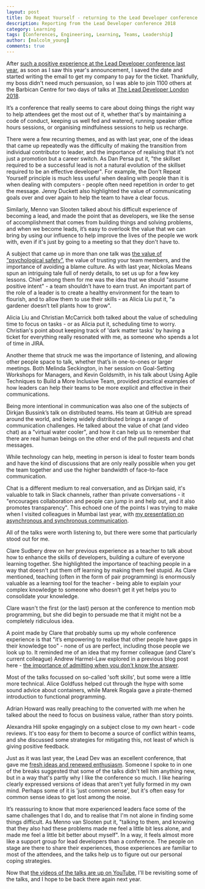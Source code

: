 ```yaml
---
layout: post
title: Do Repeat Yourself - returning to the Lead Developer conference
description: Reporting from the Lead Developer conference 2018
category: Learning
tags: [Conferences, Engineering, Learning, Teams, Leadership]
author: [malcolm_young]
comments: true
---
```


After [such a positive experience at the Lead Developer conference last year][last year], as soon as I saw this year's announcement, I saved the date and started writing the email to get my company to pay for the ticket. Thankfully, my boss didn't need much persuasion, so I was able to join 1100 others at the Barbican Centre for two days of talks at [The Lead Developer London 2018][talks].

It’s a conference that really seems to care about doing things the right way to help attendees get the most out of it, whether that's by maintaining a code of conduct, keeping us well fed and watered, running speaker office hours sessions, or organising mindfulness sessions to help us recharge. 

There were a few recurring themes, and as with last year, one of the ideas that came up repeatedly was the difficulty of making the transition from individual contributor to leader, and the importance of realising that it’s not just a promotion but a career switch. As Dan Persa put it, "the skillset required to be a successful lead is not a natural evolution of the skillset required to be an effective developer". For example, the Don't Repeat Yourself principle is much less useful when dealing with people than it is when dealing with computers - people often need repetition in order to get the message. Jenny Duckett also highlighted the value of communicating goals over and over again to help the team to have a clear focus.

Similarly, Menno van Slooten talked about his difficult experience of becoming a lead, and made the point that as developers, we like the sense of accomplishment that comes from building things and solving problems, and when we become leads, it’s easy to overlook the value that we can bring by using our influence to help improve the lives of the people we work with, even if it's just by going to a meeting so that they don't have to.

A subject that came up in more than one talk was [the value of “psychological safety”][psychological safety], the value of trusting your team members, and the importance of avoiding a blame culture. As with last year, Nickolas Means spun an intriguing tale full of nerdy details, to set us up for a few key lessons. Chief among them for me was the idea that we should "assume positive intent" - a team shouldn’t have to earn trust. An important part of the role of a leader is to create a healthy environment for the team to flourish, and to allow them to use their skills - as Alicia Liu put it, "a gardener doesn’t tell plants how to grow".

Alicia Liu and Christian McCarrick both talked about the value of scheduling time to focus on tasks - or as Alicia put it, scheduling time to worry. Christian's point about keeping track of 'dark matter tasks' by having a ticket for everything really resonated with me, as someone who spends a lot of time in JIRA.

Another theme that struck me was the importance of listening, and allowing other people space to talk, whether that’s in one-to-ones or larger meetings. Both Melinda Seckington, in her session on Goal-Setting Workshops for Managers, and Kevin Goldsmith, in his talk about Using Agile Techniques to Build a More Inclusive Team, provided practical examples of how leaders can help their teams to be more explicit and effective in their communications.

Being more intentional in communication was also one of the subjects of Dirkjan Bussink’s talk on distributed teams. His team at GitHub are spread around the world, and being widely distributed brings a range of communication challenges.
He talked about the value of chat (and video chat) as a "virtual water cooler", and how it can help us to remember that there are real human beings on the other end of the pull requests and chat messages. 

While technology can help, meeting in person is ideal to foster team bonds and have the kind of discussions that are only really possible when you get the team together and use the higher bandwidth of face-to-face communication.

Chat is a different medium to real conversation, and as Dirkjan said, it's valuable to talk in Slack channels, rather than private conversations - it "encourages collaboration and people can jump in and help out, and it also promotes transparency". This echoed one of the points I was trying to make when I visited colleagues in Mumbai last year, with [my presentation on asynchronous and synchronous communication][communication].

All of the talks were worth listening to, but there were some that particularly stood out for me.

Clare Sudbery drew on her previous experience as a teacher to talk about how to enhance the skills of developers, building a culture of everyone learning together. She highlighted the importance of teaching people in a way that doesn't put them off learning by making them feel stupid. As Clare mentioned, teaching (often in the form of pair programming) is enormously valuable as a learning tool for the teacher - being able to explain your complex knowledge to someone who doesn’t get it yet helps you to consolidate your knowledge.

Clare wasn't the first (or the last) person at the conference to mention mob programming, but she did begin to persuade me that it might not be a completely ridiculous idea. 

A point made by Clare that probably sums up my whole conference experience is that "it’s empowering to realise that other people have gaps in their knowledge too" - none of us are perfect, including those people we look up to. It reminded me of an idea that my former colleague (and Clare's current colleague) Andrew Harmel-Law explored in a previous blog post here - [the importance of admitting when you don't know the answer][clever].

Most of the talks focussed on so-called 'soft skills', but some were a little more technical. Alice Goldfuss helped cut through the hype with some sound advice about containers, while Marek Rogala gave a pirate-themed introduction to functional programming.

Adrian Howard was really preaching to the converted with me when he talked about the need to focus on business value, rather than story points.

Alexandra Hill spoke engagingly on a subject close to my own heart - code reviews. It's too easy for them to become a source of conflict within teams, and she discussed some strategies for mitigating this, not least of which is giving positive feedback.

Just as it was last year, the Lead Dev was an excellent conference, that gave me [fresh ideas and renewed enthusiasm][fresh ideas]. Someone I spoke to in one of the breaks suggested that some of the talks didn't tell him anything new, but in a way that's partly why I like the conference so much. I like hearing clearly expressed versions of ideas that aren't yet fully formed in my own mind. Perhaps some of it is 'just common sense', but it's often easy for common sense ideas to get lost among the noise.

It’s reassuring to know that more experienced leaders face some of the same challenges that I do, and to realise that I'm not alone in finding some things difficult. As Menno van Slooten put it, "talking to them, and knowing that they also had these problems made me feel a little bit less alone, and made me feel a little bit better about myself". In a way, it feels almost more like a support group for lead developers than a conference. The people on stage are there to share their experiences, those experiences are familiar to most of the attendees, and the talks help us to figure out our personal coping strategies. 

Now that [the videos of the talks are up on YouTube][videos], I'll be revisiting some of the talks, and I hope to be back there again next year. 


[last year]: https://capgemini.github.io/learning/lead-dev-conference-2017/
[talks]: https://london2018.theleaddeveloper.com/talks
[communication]: https://capgemini.github.io/engineering-courses/communication/
[videos]: https://www.youtube.com/playlist?list=PLBzScQzZ83I_VX8zgmLqIfma_kJs3RRmu
[psychological safety]: https://rework.withgoogle.com/guides/understanding-team-effectiveness/steps/foster-psychological-safety/
[fresh ideas]: https://twitter.com/EliFitch/status/1020648372204638208
[clever]: https://capgemini.github.io/development/its-sometimes-clever-to-admit/
